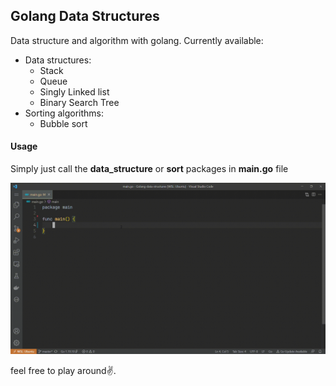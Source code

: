 ## Golang Data Structures
Data structure and algorithm with golang.
Currently available:
- Data structures:
	- Stack
	- Queue
	- Singly Linked list
	- Binary Search Tree
- Sorting algorithms:
	- Bubble sort

#### Usage
Simply just call the **data_structure** or **sort** packages in **main.go** file

![Example GIF](static/usage.gif)

feel free to play around✌.
